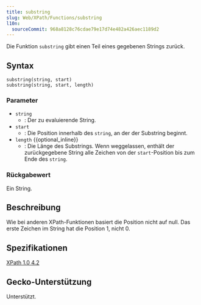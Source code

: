 ```yaml
---
title: substring
slug: Web/XPath/Functions/substring
l10n:
  sourceCommit: 968a8128c76cdae79e17d74e482a426aec1189d2
---
```


Die Funktion `substring` gibt einen Teil eines gegebenen Strings zurück.

## Syntax

```plain
substring(string, start)
substring(string, start, length)
```

### Parameter

- `string`
  - : Der zu evaluierende String.
- `start`
  - : Die Position innerhalb des `string`, an der der Substring beginnt.
- `length` {{optional_inline}}
  - : Die Länge des Substrings. Wenn weggelassen, enthält der zurückgegebene String alle Zeichen von der `start`-Position bis zum Ende des `string`.

### Rückgabewert

Ein String.

## Beschreibung

Wie bei anderen XPath-Funktionen basiert die Position nicht auf null. Das erste Zeichen im String hat die Position 1, nicht 0.

## Spezifikationen

[XPath 1.0 4.2](https://www.w3.org/TR/1999/REC-xpath-19991116/#function-substring)

## Gecko-Unterstützung

Unterstützt.

